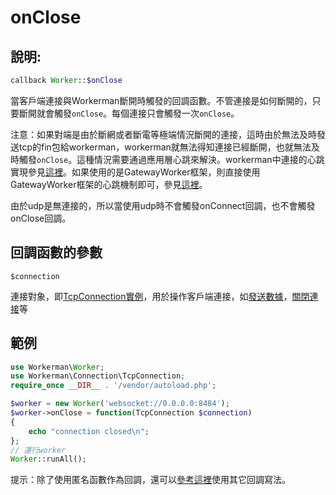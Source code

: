 # onClose
## 說明:
```php
callback Worker::$onClose
```

當客戶端連接與Workerman斷開時觸發的回調函數。不管連接是如何斷開的，只要斷開就會觸發```onClose```。每個連接只會觸發一次```onClose```。

注意：如果對端是由於斷網或者斷電等極端情況斷開的連接，這時由於無法及時發送tcp的fin包給workerman，workerman就無法得知連接已經斷開，也就無法及時觸發```onClose```。這種情況需要通過應用層心跳來解決。workerman中連接的心跳實現參見[這裡](../faq/heartbeat.md)。如果使用的是GatewayWorker框架，則直接使用GatewayWorker框架的心跳機制即可，參見[這裡](https://doc2.workerman.net/heartbeat.html)。

由於udp是無連接的，所以當使用udp時不會觸發onConnect回調，也不會觸發onClose回調。

## 回調函數的參數

 ``` $connection ```

連接對象，即[TcpConnection實例](../tcp-connection.md)，用於操作客戶端連接，如[發送數據](../tcp-connection/send.md)，[關閉連接](../tcp-connection/close.md)等


## 範例

```php
use Workerman\Worker;
use Workerman\Connection\TcpConnection;
require_once __DIR__ . '/vendor/autoload.php';

$worker = new Worker('websocket://0.0.0.0:8484');
$worker->onClose = function(TcpConnection $connection)
{
    echo "connection closed\n";
};
// 運行worker
Worker::runAll();
```

提示：除了使用匿名函數作為回調，還可以[參考這裡](../faq/callback_methods.md)使用其它回調寫法。
